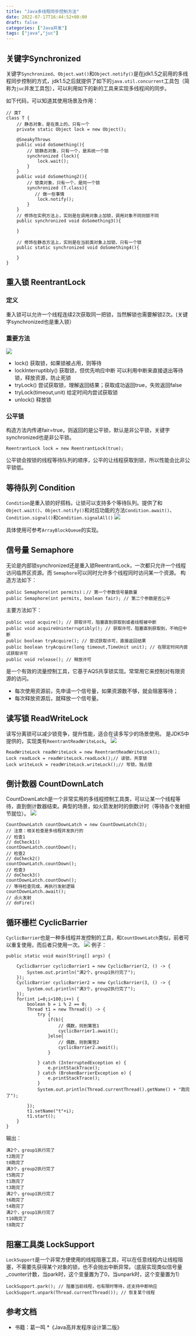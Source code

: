 ```yaml
---
title: "Java多线程同步控制方法"
date: 2022-07-17T16:44:52+08:00
draft: false
categories: ["Java并发"]
tags: ["java","juc"]
---
```


## 关键字Synchronized
关键字`Synchronized`、`Object.wat()`和`Object.notify()`是在jdk1.5之前用的多线程同步控制的方式，jdk1.5之后就提供了如下的`java.util.concurrent`工具包（简称为`juc`并发工具包），可以利用如下的新的工具来实现多线程间的同步。

如下代码，可以知道其使用场景及作用：
~~~
// 类T
class T {
    // 静态对象，是在类上的，只有一个
    private static Object lock = new Object();

    @SneakyThrows
    public void doSomething(){
        // 锁静态对象，只有一个，是系统一个锁
        synchronized (lock){
            lock.wait();
        }
    }
    public void doSomething2(){
        // 锁类对象，只有一个，是同一个锁
        synchronized (T.class){
           // 做一些事情
            lock.notify();
        }
    }
    // 修饰在实例方法上，实则是在调用对象上加锁，调用对象不同则锁不同
    public synchronized void doSomething3(){

    }

    // 修饰在静态方法上，实则是在当前类对象上加锁，只有一个锁
    public static synchronized void doSomething4(){

    }
}

~~~

## 重入锁 ReentrantLock
### 定义
重入锁可以允许一个线程连续2次获取同一把锁，当然解锁也需要解锁2次。(关键字synchronized也是重入锁）

### 重要方法
![](/mb/images/juc/sync/01.png)
* lock() 获取锁，如果锁被占用，则等待
* lockInterruptibly() 获取锁，但优先响应中断
可以利用中断来直接退出等待锁，释放资源，防止死锁
* tryLock() 尝试获取锁，理解返回结果；获取成功返回true，失败返回false
* tryLock(timeout,unit) 给定时间内尝试获取锁
* unlock() 释放锁

### 公平锁
构造方法内传递fair=true，则返回的是公平锁，默认是非公平锁，关键字synchronized也是非公平锁。
```
ReentrantLock lock = new ReentrantLock(true);
```
公平锁会按锁的线程等待队列的顺序，公平的让线程获取到锁，所以性能会比非公平锁低。

## 等待队列 Condition
`Condition`是重入锁的好搭档，让锁可以支持多个等待队列。提供了和`Object.wait()`、`Object.notify()`和对应功能的方法`Condition.await()`、`Condition.signal()`和`Condition.signalAll()`
![](/mb/images/juc/sync/02.png)

具体使用可参考`ArrayBlockQueue`的实现。

## 信号量 Semaphore
无论是内部锁synchronized还是重入锁ReentrantLock，一次都只允许一个线程访问临界区资源。而
`Semaphore`可以同时允许多个线程同时访问某一个资源。
构造方法如下：
~~~
public Semaphore(int permits)；// 第一个参数信号量数量
public Semaphore(int permits, boolean fair); // 第二个参数是否公平
~~~
主要方法如下：
```
public void acquire(); // 获取许可，阻塞直到获取到或者线程被中断
public void acquireUninterruptibly(); // 获取许可，阻塞直到获取到，不响应中断
public boolean tryAcquire(); // 尝试获取许可，直接返回结果
public boolean tryAcquire(long timeout,TimeUnit unit); // 在限定时间内尝试获取许可
public void release(); // 释放许可
```
是一个有效的流量控制工具，它基于AQS共享锁实现。常常用它来控制对有限资源的访问。
*   每次使用资源前，先申请一个信号量，如果资源数不够，就会阻塞等待；
*   每次释放资源后，就释放一个信号量。
 
## 读写锁 ReadWriteLock
读写分离锁可以减少锁竞争，提升性能，适合在读多写少的场景使用。
是JDK5中提供的，实现类有`ReentrantReadWriteLock`。
![](/mb/images/juc/sync/03.png)

~~~
ReadWriteLock readWriteLock = new ReentrantReadWriteLock();
Lock readLock = readWriteLock.readLock();// 读锁，共享锁
Lock writeLock = readWriteLock.writeLock();// 写锁，独占锁
~~~

## 倒计数器 CountDownLatch
CountDownLatch是一个非常实用的多线程控制工具类，可以让某一个线程等待，直到倒计数器结束。典型的场景，如火箭发射时的倒数计时（等待各个发射细节就位）。
![](/mb/images/juc/sync/04.png)
~~~
CountDownLatch countDownLatch = new CountDownLatch(3);
// 注意：相关检查是多线程并发执行的
// 检查1
// doCheck1()
countDownLatch.countDown();
// 检查2
// doCheck2()
countDownLatch.countDown();
// 检查3
// doCheck3()
countDownLatch.countDown();
// 等待检查完成，再执行发射逻辑
countDownLatch.await();
// 点火发射
// doFire()
~~~
## 循环栅栏 CyclicBarrier
`CyclicBarrier`也是一种多线程并发控制的工具，和`CountDownLatch`类似，前者可以重复使用，而后者只使用一次。
![](/mb/images/juc/sync/05.png)
例子：
~~~
public static void main(String[] args) {

    CyclicBarrier cyclicBarrier1 = new CyclicBarrier(2, () -> {
        System.out.println("满2个，group1执行完了");
    });
    CyclicBarrier cyclicBarrier2 = new CyclicBarrier(3, () -> {
        System.out.println("满3个，group2执行完了");
    });
    for(int i=0;i<100;i++) {
        boolean b = i % 2 == 0;
        Thread t1 = new Thread(() -> {
            try {
                if(b){
                    // 偶数，则到篱笆1
                    cyclicBarrier1.await();
                }else{
                    // 偶数，则到篱笆2
                    cyclicBarrier2.await();
                }

            } catch (InterruptedException e) {
                e.printStackTrace();
            } catch (BrokenBarrierException e) {
                e.printStackTrace();
            }
            System.out.println(Thread.currentThread().getName() + "跑完了");

        });
        t1.setName("t"+i);
        t1.start();
    }
}
~~~
输出：
```
满2个，group1执行完了
t2跑完了
t0跑完了
满3个，group2执行完了
t5跑完了
t1跑完了
t3跑完了
满2个，group1执行完了
t6跑完了
t4跑完了
满2个，group1执行完了
t10跑完了
t8跑完了
```
## 阻塞工具类 LockSupport
`LockSupport`是一个非常方便使用的线程阻塞工具，可以在任意线程内让线程阻塞，不需要先获得某个对象的锁，也不会抛出中断异常。（底层实现类似信号量_counter计数，当park时，这个变量置为了0，当unpark时，这个变量置为1）
 ~~~
LockSupport.park(); // 阻塞当前线程，也有限时等待，还支持中断响应
LockSupport.unpark(Thread.currentThread()); // 恢复某个线程
~~~

## 参考文档
* 书籍：葛一鸣 *《Java高并发程序设计第二版》



